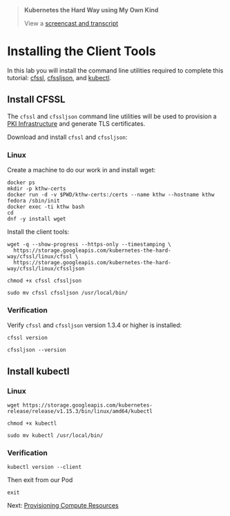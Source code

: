 >  **Kubernetes the Hard Way using My Own Kind**
> 
> View a [screencast and transcript](kthw-2-transcript.md)

# Installing the Client Tools

In this lab you will install the command line utilities required to complete this tutorial: [cfssl](https://github.com/cloudflare/cfssl), [cfssljson](https://github.com/cloudflare/cfssl), and [kubectl](https://kubernetes.io/docs/tasks/tools/install-kubectl).

## Install CFSSL

The `cfssl` and `cfssljson` command line utilities will be used to provision a [PKI Infrastructure](https://en.wikipedia.org/wiki/Public_key_infrastructure) and generate TLS certificates.

Download and install `cfssl` and `cfssljson`:

### Linux

Create a machine to do our work in and install wget:

```
docker ps
mkdir -p kthw-certs
docker run -d -v $PWD/kthw-certs:/certs --name kthw --hostname kthw fedora /sbin/init
docker exec -ti kthw bash
cd
dnf -y install wget
```

Install the client tools:

```
wget -q --show-progress --https-only --timestamping \
  https://storage.googleapis.com/kubernetes-the-hard-way/cfssl/linux/cfssl \
  https://storage.googleapis.com/kubernetes-the-hard-way/cfssl/linux/cfssljson
```

```
chmod +x cfssl cfssljson
```

```
sudo mv cfssl cfssljson /usr/local/bin/
```

### Verification

Verify `cfssl` and `cfssljson` version 1.3.4 or higher is installed:

```
cfssl version
```

```
cfssljson --version
```

## Install kubectl

### Linux

```
wget https://storage.googleapis.com/kubernetes-release/release/v1.15.3/bin/linux/amd64/kubectl
```

```
chmod +x kubectl
```

```
sudo mv kubectl /usr/local/bin/
```

### Verification

```
kubectl version --client
```

Then exit from our Pod

```
exit
```

Next: [Provisioning Compute Resources](kthw-3.md)
